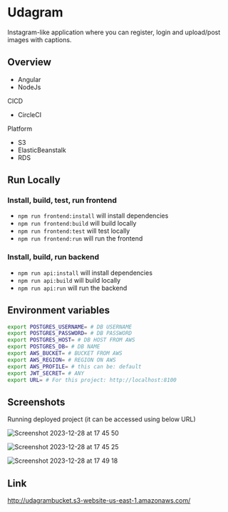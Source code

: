 # Udagram

Instagram-like application where you can register, login and upload/post images with captions.

## Overview

- Angular
- NodeJs

CICD
- CircleCI

Platform
- S3
- ElasticBeanstalk
- RDS

## Run Locally

### Install, build, test, run frontend

- `npm run frontend:install` will install dependencies
- `npm run frontend:build` will build locally
- `npm run frontend:test` will test locally
- `npm run frontend:run` will run the frontend

### Install, build, run backend

- `npm run api:install` will install dependencies
- `npm run api:build` will build locally
- `npm run api:run` will run the backend

## Environment variables

```bash
export POSTGRES_USERNAME= # DB USERNAME 
export POSTGRES_PASSWORD= # DB PASSWORD
export POSTGRES_HOST= # DB HOST FROM AWS
export POSTGRES_DB= # DB NAME
export AWS_BUCKET= # BUCKET FROM AWS
export AWS_REGION= # REGION ON AWS
export AWS_PROFILE= # this can be: default
export JWT_SECRET= # ANY
export URL= # For this project: http://localhost:8100
```

## Screenshots

Running deployed project (it can be accessed using below URL)

![Screenshot 2023-12-28 at 17 45 50](https://github.com/AhmedBSF/udagram/assets/101567711/3f18d828-09a1-4f0c-833d-12619d7ddd4d)

![Screenshot 2023-12-28 at 17 45 25](https://github.com/AhmedBSF/udagram/assets/101567711/5097f3b5-9bb9-414a-9924-6da93ebc5673)

![Screenshot 2023-12-28 at 17 49 18](https://github.com/AhmedBSF/udagram/assets/101567711/6f4de140-40d2-4d41-b1de-ebc4b90528c7)


## Link
http://udagrambucket.s3-website-us-east-1.amazonaws.com/
